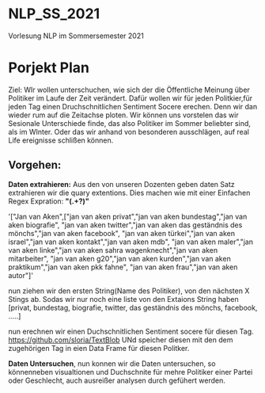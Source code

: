 # NLP_SS_2021
Vorlesung NLP im Sommersemester 2021

# Porjekt Plan

Ziel: WIr wollen unterschuchen, wie sich der die Öffentliche Meinung über Politiker im Laufe der Zeit verändert. 
Dafür wollen wir für jeden Politkier,für jeden Tag einen Druchschnitlichen Sentiment Socere erechen. Denn wir dan wieder rum auf die Zeitachse ploten.
Wir können uns vorstelen das wir Sesionale Unterschiede finde, das also Politiker im Sommer beliebter sind, als im WInter.
Oder das wir anhand von besonderen ausschlägen, auf real Life ereignisse schlißen können.

## Vorgehen: 

**Daten extrahieren:** Aus den von unseren Dozenten geben daten Satz extrahieren wir die quary extentions. Dies machen wie mit einer Einfachen Regex Expration: **"(.+?)"**

 '["Jan van Aken",["jan van aken privat","jan van aken bundestag","jan van aken biografie",
 "jan van aken twitter","jan van aken das geständnis des mönchs","jan van aken facebook",
 "jan van aken türkei","jan van aken israel","jan van aken kontakt","jan van aken mdb",
 "jan van aken maler","jan van aken linke","jan van aken sahra wagenknecht","jan van aken mitarbeiter",
 "jan van aken g20","jan van aken kurden","jan van aken praktikum","jan van aken pkk fahne",
 "jan van aken frau","jan van aken autor"]'
 
nun ziehen wir den ersten String(Name des Politiker), von den nächsten X Stings ab. Sodas wir nur noch eine liste von den Extaions String haben
[privat, bundestag, biografie, twitter, das geständnis des mönchs, facebook, .....]

nun erechnen wir einen Duchschnitlichen Sentiment socere für diesen Tag. https://github.com/sloria/TextBlob
UNd speicher diesen mit den dem zugehörigen Tag in eien Data Frame für diesen Politker. 



**Daten Untersuchen**, nun konnen wir die Daten untersuchen, so könnenneben visualtionen und Duchschnite für mehre Politiker einer Partei oder Geschlecht, 
auch ausreißer analysen durch gefühert werden.
 
